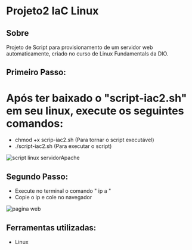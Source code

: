 <h1>Projeto2 IaC Linux</h1>

<h2>Sobre</h2>
<p>Projeto de Script para provisionamento de um servidor web automaticamente, criado no curso de Linux Fundamentals da DIO. </p>

## Primeiro Passo:
# Após ter baixado o "script-iac2.sh" em seu linux, execute os seguintes comandos:

* chmod +x scrip-iac2.sh (Para tornar o script executável)
* ./script-iac2.sh (Para executar o script)

![script linux servidorApache](https://github.com/1S4QU3s/linux-projeto2-iac/assets/159395767/6201a055-bfac-4352-a64e-3ec9392296eb)

## Segundo Passo:
 
* Execute no terminal o comando " ip a "
* Copie o ip e cole no navegador

![pagina web](https://github.com/1S4QU3s/linux-projeto2-iac/assets/159395767/26cd0d2a-c204-4a56-a6b4-4421fc6730b3)





## Ferramentas utilizadas:

* Linux

